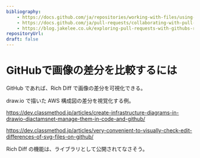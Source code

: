 ```yaml
---
bibliography: 
    - https://docs.github.com/ja/repositories/working-with-files/using-files/working-with-non-code-files
    - https://docs.github.com/ja/pull-requests/collaborating-with-pull-requests/proposing-changes-to-your-work-with-pull-requests/about-comparing-branches-in-pull-requests
    - https://blog.jakelee.co.uk/exploring-pull-requests-with-githubs-rich-diff-functionality/
repositoryUrl:
draft: false
---
```


# GitHubで画像の差分を比較するには

GitHub であれば、Rich Diff で画像の差分を可視化できる。

draw.io で描いた AWS 構成図の差分を視覚化する例。

https://dev.classmethod.jp/articles/create-infrastructure-diagrams-in-drawio-diactamsnet-manage-them-in-code-and-github/

https://dev.classmethod.jp/articles/very-convenient-to-visually-check-edit-differences-of-svg-files-on-github/

Rich Diff の機能は、ライブラリとして公開されてなさそう。
